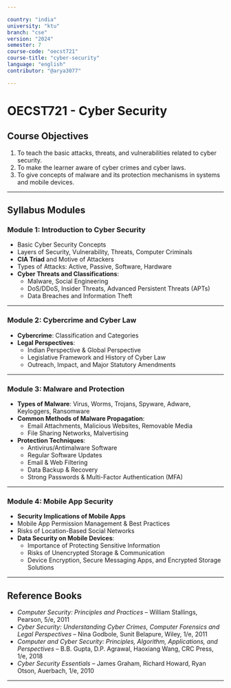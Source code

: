 ```yaml
---

country: "india"
university: "ktu"
branch: "cse"
version: "2024"
semester: 7
course-code: "oecst721"
course-title: "cyber-security"
language: "english"
contributor: "@arya3077"

---
```


# OECST721 - Cyber Security

## Course Objectives

1. To teach the basic attacks, threats, and vulnerabilities related to cyber security.  
2. To make the learner aware of cyber crimes and cyber laws.  
3. To give concepts of malware and its protection mechanisms in systems and mobile devices.  

---

## Syllabus Modules

### Module 1: Introduction to Cyber Security 

- Basic Cyber Security Concepts  
- Layers of Security, Vulnerability, Threats, Computer Criminals  
- **CIA Triad** and Motive of Attackers  
- Types of Attacks: Active, Passive, Software, Hardware  
- **Cyber Threats and Classifications**:  
  - Malware, Social Engineering  
  - DoS/DDoS, Insider Threats, Advanced Persistent Threats (APTs)  
  - Data Breaches and Information Theft  

---

### Module 2: Cybercrime and Cyber Law 

- **Cybercrime**: Classification and Categories  
- **Legal Perspectives**:  
  - Indian Perspective & Global Perspective  
  - Legislative Framework and History of Cyber Law  
  - Outreach, Impact, and Major Statutory Amendments  

---

### Module 3: Malware and Protection 

- **Types of Malware**: Virus, Worms, Trojans, Spyware, Adware, Keyloggers, Ransomware  
- **Common Methods of Malware Propagation**:  
  - Email Attachments, Malicious Websites, Removable Media  
  - File Sharing Networks, Malvertising  
- **Protection Techniques**:  
  - Antivirus/Antimalware Software  
  - Regular Software Updates  
  - Email & Web Filtering  
  - Data Backup & Recovery  
  - Strong Passwords & Multi-Factor Authentication (MFA)  

---

### Module 4: Mobile App Security

- **Security Implications of Mobile Apps**  
- Mobile App Permission Management & Best Practices  
- Risks of Location-Based Social Networks  
- **Data Security on Mobile Devices**:  
  - Importance of Protecting Sensitive Information  
  - Risks of Unencrypted Storage & Communication  
  - Device Encryption, Secure Messaging Apps, and Encrypted Storage Solutions  

---

## Reference Books

- *Computer Security: Principles and Practices* – William Stallings, Pearson, 5/e, 2011  
- *Cyber Security: Understanding Cyber Crimes, Computer Forensics and Legal Perspectives* – Nina Godbole, Sunit Belapure, Wiley, 1/e, 2011  
- *Computer and Cyber Security: Principles, Algorithm, Applications, and Perspectives* – B.B. Gupta, D.P. Agrawal, Haoxiang Wang, CRC Press, 1/e, 2018  
- *Cyber Security Essentials* – James Graham, Richard Howard, Ryan Otson, Auerbach, 1/e, 2010  

---
